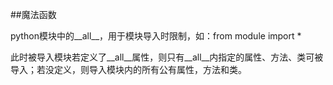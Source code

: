 ##魔法函数

python模块中的__all__，用于模块导入时限制，如：from module import *

此时被导入模块若定义了__all__属性，则只有__all__内指定的属性、方法、类可被导入；若没定义，则导入模块内的所有公有属性，方法和类。
